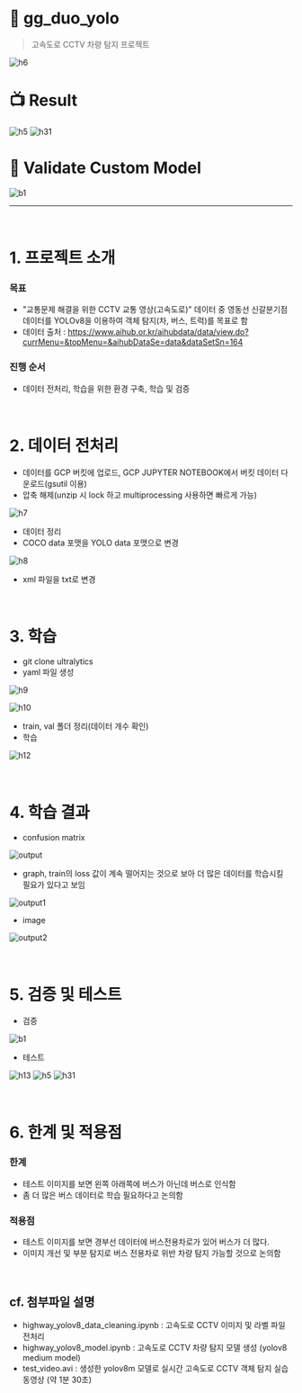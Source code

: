# 👬 gg_duo_yolo

> 고속도로 CCTV 차량 탐지 프로젝트

![h6](https://github.com/sesac-google-ai-1st/gg_duo_yolo/assets/145187337/345e4f70-8622-48a5-9a86-5aec976f0e85)


# 📺 Result

![h5](https://github.com/sesac-google-ai-1st/gg_duo_yolo/assets/145187337/352ad4f3-d9bf-486c-b5c8-c305a45dbee2)
![h31](https://github.com/sesac-google-ai-1st/gg_duo_yolo/assets/145187337/907f6eee-3e2e-475a-89ac-14087aab7a2d)

# 🥇 Validate Custom Model

![b1](https://github.com/sesac-google-ai-1st/gg_duo_yolo/assets/145187337/f9e9c663-e94d-4769-a13d-a03718137a20)

---

<br>

# 1. 프로젝트 소개

### 목표

- "교통문제 해결을 위한 CCTV 교통 영상(고속도로)" 데이터 중 영동선 신갈분기점 데이터를 YOLOv8을 이용하여 객체 탐지(차, 버스, 트럭)를 목표로 함
- 데이터 출처 : https://www.aihub.or.kr/aihubdata/data/view.do?currMenu=&topMenu=&aihubDataSe=data&dataSetSn=164

### 진행 순서

- 데이터 전처리, 학습을 위한 환경 구축, 학습 및 검증

<br>

# 2. 데이터 전처리

- 데이터를 GCP 버킷에 업로드, GCP JUPYTER NOTEBOOK에서 버킷 데이터 다운로드(gsutil 이용)
- 압축 해제(unzip 시 lock 하고 multiprocessing 사용하면 빠르게 가능)

![h7](https://github.com/sesac-google-ai-1st/gg_duo_yolo/assets/145187337/78138e27-3d33-4b2d-a3ae-b21ad450b5a7)

- 데이터 정리
- COCO data 포맷을 YOLO data 포맷으로 변경

![h8](https://github.com/sesac-google-ai-1st/gg_duo_yolo/assets/145187337/56dd94aa-bcab-4033-8c25-d1f0bdd5d09f)

- xml 파일을 txt로 변경

<br>

# 3. 학습

- git clone ultralytics
- yaml 파일 생성

![h9](https://github.com/sesac-google-ai-1st/gg_duo_yolo/assets/145187337/46ca2536-70b7-490f-8e22-18b7fc622da0)

![h10](https://github.com/sesac-google-ai-1st/gg_duo_yolo/assets/145187337/c0ce5fef-5310-4eea-8e66-6475dcbc163f)

- train, val 폴더 정리(데이터 개수 확인)
- 학습

![h12](https://github.com/sesac-google-ai-1st/gg_duo_yolo/assets/145187337/2bc871dc-438e-4205-aeb8-46bc8979ac36)


<br>

# 4. 학습 결과
- confusion matrix

![output](https://github.com/sesac-google-ai-1st/gg_duo_yolo/assets/145187337/5376efea-24c7-49ea-bfd6-cd8d520694c5)

- graph, train의 loss 값이 계속 떨어지는 것으로 보아 더 많은 데이터를 학습시킬 필요가 있다고 보임

![output1](https://github.com/sesac-google-ai-1st/gg_duo_yolo/assets/145187337/743e764b-23c3-4212-9e28-e79c54f2cbf2)

- image

![output2](https://github.com/sesac-google-ai-1st/gg_duo_yolo/assets/145187337/5db6d884-3607-4d2a-8b9a-6e69ce602c16)


<br>

# 5. 검증 및 테스트
- 검증

![b1](https://github.com/sesac-google-ai-1st/gg_duo_yolo/assets/145187337/f9e9c663-e94d-4769-a13d-a03718137a20)

- 테스트

![h13](https://github.com/sesac-google-ai-1st/gg_duo_yolo/assets/145187337/cbf31cd1-ce3a-417c-9dd2-c04d5fdf5e87)
![h5](https://github.com/sesac-google-ai-1st/gg_duo_yolo/assets/145187337/352ad4f3-d9bf-486c-b5c8-c305a45dbee2)
![h31](https://github.com/sesac-google-ai-1st/gg_duo_yolo/assets/145187337/907f6eee-3e2e-475a-89ac-14087aab7a2d)


<br>

# 6. 한계 및 적용점

### 한계

- 테스트 이미지를 보면 왼쪽 아래쪽에 버스가 아닌데 버스로 인식함
- 좀 더 많은 버스 데이터로 학습 필요하다고 논의함

### 적용점

- 테스트 이미지를 보면 경부선 데이터에 버스전용차로가 있어 버스가 더 많다.
- 이미지 개선 및 부분 탐지로 버스 전용차로 위반 차량 탐지 가능할 것으로 논의함

<br>

## cf. 첨부파일 설명

- highway_yolov8_data_cleaning.ipynb : 고속도로 CCTV 이미지 및 라벨 파일 전처리
- highway_yolov8_model.ipynb : 고속도로 CCTV 차량 탐지 모델 생성 (yolov8 medium model)
- test_video.avi : 생성한 yolov8m 모델로 실시간 고속도로 CCTV 객체 탐지 실습 동영상 (약 1분 30초)
